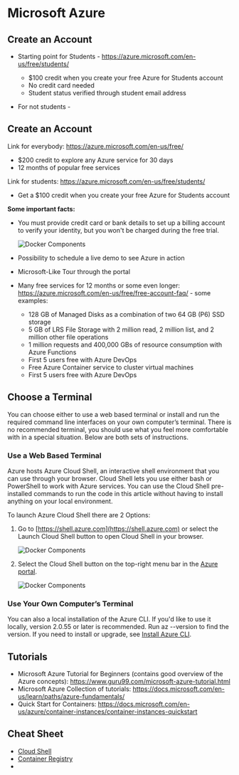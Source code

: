 # Microsoft Azure

## Create an Account

* Starting point for Students - https://azure.microsoft.com/en-us/free/students/
    * $100 credit when you create your free Azure for Students account
    * No credit card needed
    * Student status verified through student email address

* For not students - 


## Create an Account

Link for everybody: https://azure.microsoft.com/en-us/free/

* $200 credit to explore any Azure service for 30 days
* 12 months of popular free services

Link for students: https://azure.microsoft.com/en-us/free/students/

* Get a $100 credit when you create your free Azure for Students account

**Some important facts:**

* You must provide credit card or bank details to set up a billing account to verify your identity, but you won't be charged during the free trial.

    ![Docker Components](https://github.ibm.com/slobodanka-sersik/helloworld-cloud/blob/master/cloud-ms-azure/images/ms-azure-logininfos.png)

* Possibility to schedule a live demo to see Azure in action
* Microsoft-Like Tour through the portal
* Many free services for 12 months or some even longer: https://azure.microsoft.com/en-us/free/free-account-faq/ - some examples:
    * 128 GB of Managed Disks as a combination of two 64 GB (P6) SSD storage
    * 5 GB of LRS File Storage with 2 million read, 2 million list, and 2 million other file operations
    * 1 million requests and 400,000 GBs of resource consumption with Azure Functions
    * First 5 users free with Azure DevOps
    * Free Azure Container service to cluster virtual machines
    * First 5 users free with Azure DevOps

## Choose a Terminal
You can choose either to use a web based terminal or install and run the required command line interfaces on your own computer’s terminal. There is no recommended terminal, you should use what you feel more comfortable with in a special situation. Below are both sets of instructions.

### Use a Web Based Terminal
Azure hosts Azure Cloud Shell, an interactive shell environment that you can use through your browser. Cloud Shell lets you use either bash or PowerShell to work with Azure services. You can use the Cloud Shell pre-installed commands to run the code in this article without having to install anything on your local environment.

To launch Azure Cloud Shell there are 2 Options:

1. Go to [https://shell.azure.com](https://shell.azure.com) or select the Launch Cloud Shell button to open Cloud Shell in your browser.

    ![Docker Components](https://github.ibm.com/slobodanka-sersik/helloworld-cloud/blob/master/cloud-ms-azure/images/ms-azure-cloud-shell.png)

2. Select the Cloud Shell button on the top-right menu bar in the [Azure portal](https://portal.azure.com/).

    ![Docker Components](https://github.ibm.com/slobodanka-sersik/helloworld-cloud/blob/master/cloud-ms-azure/images/ms-azure-cloud-shell-menu.png)

### Use Your Own Computer’s Terminal
You can also a local installation of the Azure CLI. If you'd like to use it locally, version 2.0.55 or later is recommended. Run az --version to find the version. If you need to install or upgrade, see [Install Azure CLI](https://docs.microsoft.com/en-us/cli/azure/install-azure-cli).


## Tutorials
* Microsoft Azure Tutorial for Beginners (contains good overview of the Azure concepts): https://www.guru99.com/microsoft-azure-tutorial.html
* Microsoft Azure Collection of tutorials: https://docs.microsoft.com/en-us/learn/paths/azure-fundamentals/
* Quick Start for Containers: https://docs.microsoft.com/en-us/azure/container-instances/container-instances-quickstart


## Cheat Sheet
* [Cloud Shell](https://shell.azure.com) 
* [Container Registry](https://portal.azure.com/#create/Microsoft.ContainerRegistry)
* 



